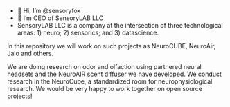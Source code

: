 - 👋 Hi, I’m @sensoryfox
- 👀 I’m CEO of SensoryLAB LLC
- SensoryLAB LLC is a company at the intersection of three technological areas: 1) neuro; 2) sensorics; and 3) datascience.

In this repository we will work on such projects as NeuroCUBE, NeuroAir, Jalo and others.

We are doing research on odor and olfaction using partnered neural headsets and the NeuroAIR scent diffuser we have developed. 
We conduct research in the NeuroCube, a standardized room for neurophysiological research.
We would be very happy to work together on open source projects!

<!---
sensoryfox/sensoryfox is a ✨ special ✨ repository because its `README.md` (this file) appears on your GitHub profile.
You can click the Preview link to take a look at your changes.
--->
